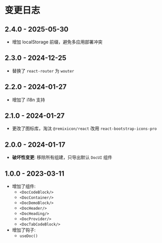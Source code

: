 # 变更日志

## 2.4.0 - 2025-05-30

- 增加 localStorage 前缀，避免多应用部署冲突

## 2.3.0 - 2024-12-25

- 替换了 `react-router` 为 `wouter`

## 2.2.0 - 2024-01-27

- 增加了 i18n 支持

## 2.1.0 - 2024-01-27

- 更改了图标库，淘汰 `@remixicon/react` 改用 `react-bootstrap-icons-pro`

## 2.0.0 - 2024-01-17

- **破坏性变更**: 移除所有组建，只导出默认 `DocUI` 组件

## 1.0.0 - 2023-03-11

- 增加了组件:
  - `<DocCodeBlock/>`
  - `<DocContainer/>`
  - `<DocDemoBlock/>`
  - `<DocHeader/>`
  - `<DocHeading/>`
  - `<DocProvider/>`
  - `<DocTabCodeBlock/>`
- 增加了钩子:
  - `useDoc()`
